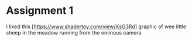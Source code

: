 # Assignment 1
I liked this [https://www.shadertoy.com/view/XsG3Rd] graphic of wee little sheep in the meadow running from the ominous camera
